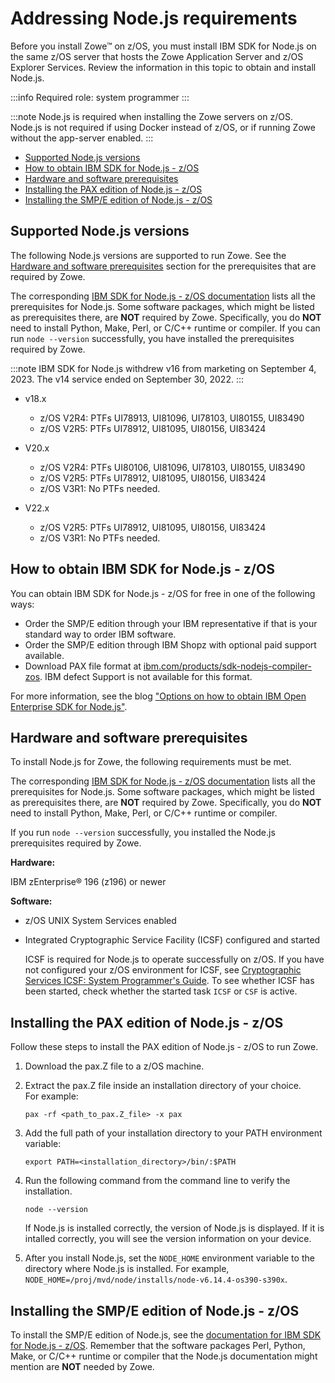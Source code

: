 # Addressing Node.js requirements

Before you install Zowe&trade; on z/OS, you must install IBM SDK for Node.js on the same z/OS server that hosts the Zowe Application Server and z/OS Explorer Services. Review the information in this topic to obtain and install Node.js.

:::info Required role: system programmer
:::

:::note
Node.js is required when installing the Zowe servers on z/OS.
Node.js is not required if using Docker instead of z/OS, or if running Zowe without the app-server enabled.
:::

- [Supported Node.js versions](#supported-nodejs-versions)
- [How to obtain IBM SDK for Node.js - z/OS](#how-to-obtain-ibm-sdk-for-nodejs---zos)
- [Hardware and software prerequisites](#hardware-and-software-prerequisites)
- [Installing the PAX edition of Node.js - z/OS](#installing-the-pax-edition-of-nodejs---zos)
- [Installing the SMP/E edition of Node.js - z/OS](#installing-the-smpe-edition-of-nodejs---zos)

## Supported Node.js versions

The following Node.js versions are supported to run Zowe. See the [Hardware and software prerequisites](#hardware-and-software-prerequisites) section for the prerequisites that are required by Zowe.

The corresponding [IBM SDK for Node.js - z/OS documentation](https://www.ibm.com/docs/en/sdk-nodejs-zos) lists all the prerequisites for Node.js. Some software packages, which might be listed as prerequisites there, are **NOT** required by Zowe. Specifically, you do **NOT** need to install Python, Make, Perl, or C/C++ runtime or compiler.  If you can run `node --version` successfully, you have installed the prerequisites required by Zowe.

:::note
IBM SDK for Node.js withdrew v16 from marketing on September 4, 2023. The v14 service ended on September 30, 2022. <!--Zowe ended support for node v14.x in September 2023.-->
:::


- v18.x
   - z/OS V2R4: PTFs UI78913, UI81096, UI78103, UI80155, UI83490
   - z/OS V2R5: PTFs UI78912, UI81095, UI80156, UI83424

- V20.x
   - z/OS V2R4: PTFs UI80106, UI81096, UI78103, UI80155, UI83490
   - z/OS V2R5: PTFs UI78912, UI81095, UI80156, UI83424
   - z/OS V3R1: No PTFs needed.

 - V22.x
   - z/OS V2R5: PTFs UI78912, UI81095, UI80156, UI83424
   - z/OS V3R1: No PTFs needed.


## How to obtain IBM SDK for Node.js - z/OS

You can obtain IBM SDK for Node.js - z/OS for free in one of the following ways:
- Order the SMP/E edition through your IBM representative if that is your standard way to order IBM software.
- Order the SMP/E edition through IBM Shopz with optional paid support available.
- Download PAX file format at [ibm.com/products/sdk-nodejs-compiler-zos](https://www.ibm.com/products/sdk-nodejs-compiler-zos). IBM defect Support is not available for this format.

For more information, see the blog ["Options on how to obtain IBM Open Enterprise SDK for Node.js"](https://community.ibm.com/community/user/ibmz-and-linuxone/blogs/bruce-armstrong/2022/07/27/options-on-how-to-obtain-ibm-open-enterprise-sdk-f).

## Hardware and software prerequisites

To install Node.js for Zowe, the following requirements must be met.

The corresponding [IBM SDK for Node.js - z/OS documentation](https://www.ibm.com/docs/en/sdk-nodejs-zos) lists all the prerequisites for Node.js. Some software packages, which might be listed as prerequisites there, are **NOT** required by Zowe. Specifically, you do **NOT** need to install Python, Make, Perl, or C/C++ runtime or compiler.

If you run `node --version` successfully, you installed the Node.js prerequisites required by Zowe.

**Hardware:**

IBM zEnterprise® 196 (z196) or newer

**Software:**

- z/OS UNIX System Services enabled
- Integrated Cryptographic Service Facility (ICSF) configured and started

  ICSF is required for Node.js to operate successfully on z/OS.  If you have not configured your z/OS environment for ICSF, see [Cryptographic Services ICSF: System Programmer's Guide](https://www.ibm.com/support/knowledgecenter/en/SSLTBW_2.3.0/com.ibm.zos.v2r3.csfb200/abstract.htm).  To see whether ICSF has been started, check whether the started task `ICSF` or `CSF` is active.

## Installing the PAX edition of Node.js - z/OS

Follow these steps to install the PAX edition of Node.js - z/OS to run Zowe.

1. Download the pax.Z file to a z/OS machine.
1. Extract the pax.Z file inside an installation directory of your choice.  
    For example:

    ```pax -rf <path_to_pax.Z_file> -x pax```

1. Add the full path of your installation directory to your PATH environment variable:
    ```
    export PATH=<installation_directory>/bin/:$PATH
    ```
1. Run the following command from the command line to verify the installation.
    ```
    node --version
    ```

    If Node.js is installed correctly, the version of Node.js is displayed. If it is intalled correctly, you will see the version information on your device.
1. After you install Node.js, set the `NODE_HOME` environment variable to the directory where Node.js is installed. For example, `NODE_HOME=/proj/mvd/node/installs/node-v6.14.4-os390-s390x`.

## Installing the SMP/E edition of Node.js - z/OS

To install the SMP/E edition of Node.js, see the [documentation for IBM SDK for Node.js - z/OS](https://www.ibm.com/docs/en/sdk-nodejs-zos). Remember that the software packages Perl, Python, Make, or C/C++ runtime or compiler that the Node.js documentation might mention are **NOT** needed by Zowe.
